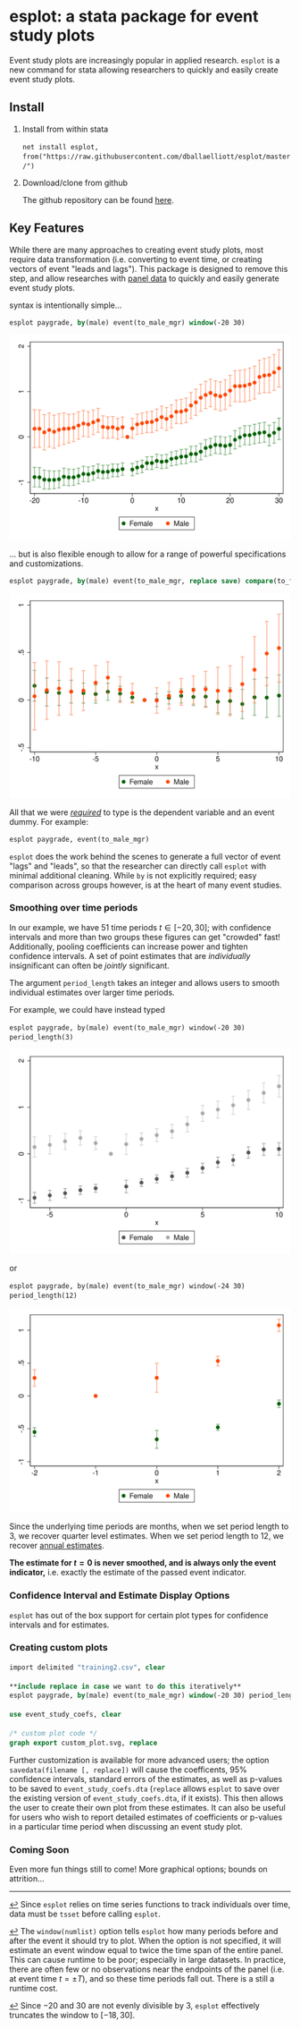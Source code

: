 # esplot: a stata package for event study plots

Event study plots are increasingly popular in applied research. `esplot` is a new command for stata allowing researchers to quickly and easily create event study plots.

## Install

1. Install from within stata

   `net install esplot, from("https://raw.githubusercontent.com/dballaelliott/esplot/master/")`

2. Download/clone from github

   The github repository can be found [here](https://github.com/dballaelliott/esplot).

## Key Features

While there are many approaches to creating event study plots, most require data transformation (i.e. converting to event time, or creating vectors of event "leads and lags"). This package is designed to remove this step, and allow researches with <span id="a2">[panel data](#f2 "Must be able to be tsset: read more")</span> to quickly and easily generate event study plots.  

syntax is intentionally simple...  

```stata
esplot paygrade, by(male) event(to_male_mgr) window(-20 30)
```

![Example Figure](img/img1.svg "Example Figure")

... but is also flexible enough to allow for a range of powerful specifications and customizations. 
```stata
esplot paygrade, by(male) event(to_male_mgr, replace save) compare(to_fem_mgr, replace save) absorb(idn i.male##i.monthn) window(-30 30) period_length(3) vce(cluster idn mgr_id) estimate_reference 
```
![Example Figure](img/img5.svg "Example Figure")

All that we were <span id="a3">*[required](#fn3 "While not required, specifying a window is highly recommended.")*</span> to type is the dependent variable and an event dummy. For example:
```stata
esplot paygrade, event(to_male_mgr)
```
 `esplot` does the work behind the scenes to generate a full vector of event "lags" and "leads", so that the researcher can directly call `esplot` with minimal additional cleaning. While `by` is not explicitly required; easy comparison across groups however, is at the heart of many event studies.


### Smoothing over time periods

In our example, we have 51 time periods $t \in [-20,30]$; with confidence intervals and more than two groups these figures can get "crowded" fast! Additionally, pooling coefficients can increase power and tighten confidence intervals. A set of point estimates that are *individually* insignificant can often be *jointly* significant.

The argument `period_length` takes an integer and allows users to smooth individual estimates over larger time periods. 

For example, we could have instead typed 

`esplot paygrade, by(male) event(to_male_mgr) window(-20 30) period_length(3)`  

![Example Figure](img/img2a.svg "Example Figure")

or

`esplot paygrade, by(male) event(to_male_mgr) window(-24 30) period_length(12)` 

![Example Figure](img/img2b.svg "Example Figure")

Since the underlying time periods are months, when we set period length to $3$, we recover quarter level estimates. When we set period length to $12$, we recover <span id="a1"> [annual estimates](#f1 "esplot will trim extraneous periods: read more")</span>. 

 **The estimate for $t=0$ is never smoothed, and is always only the event indicator,** i.e. exactly the estimate of the passed event indicator.


### Confidence Interval and Estimate Display Options

`esplot` has out of the box support for certain plot types for confidence intervals and for estimates.  

### Creating custom plots


 ```stata
import delimited "training2.csv", clear

**include replace in case we want to do this iteratively**
 esplot paygrade, by(male) event(to_male_mgr) window(-20 30) period_length(12) savedata(event_study_coefs, replace)

 use event_study_coefs, clear

 /* custom plot code */
 graph export custom_plot.svg, replace
 ```  

Further customization is available for more advanced users; the option `savedata(filename [, replace])` will cause the coefficents, 95% confidence intervals, standard errors of the estimates, as well as p-values to be saved to `event_study_coefs.dta` (`replace` allows `esplot` to save over the existing version of  `event_study_coefs.dta`, if it exists). This then allows the user to create their own plot from these estimates. It can also be useful for users who wish to report detailed estimates of coefficients or p-values in a particular time period when discussing an event study plot.

### Coming Soon

Even more fun things still to come! More graphical options; bounds on attrition...

<!-- https://stackoverflow.com/questions/25579868/how-to-add-footnotes-to-github-flavoured-markdown -->
<!-- <hr> -->
<hr>

[↩](#a2 "Back") <span id="f2">Since `esplot` relies on time series functions to track individuals over time, data must be `tsset` before calling `esplot`.</span>

 [↩](#a3 "Back") <span id="f3"> The `window(numlist)` option tells `esplot` how many periods before and after the event it should try to plot. When the option is not specified, it will estimate an event window equal to twice the time span of the entire panel. This can cause runtime to be poor; especially in large datasets. In practice, there are often few or no observations near the endpoints of the panel (i.e. at event time $t=\pm T$), and so these time periods fall out. There is a still a runtime cost.
 </span>


 [↩](#a1 "Back") <span id="f1">Since $-20$ and $30$ are not evenly divisible by $3$, `esplot` effectively truncates the window to $[-18,30]$.</span>

 